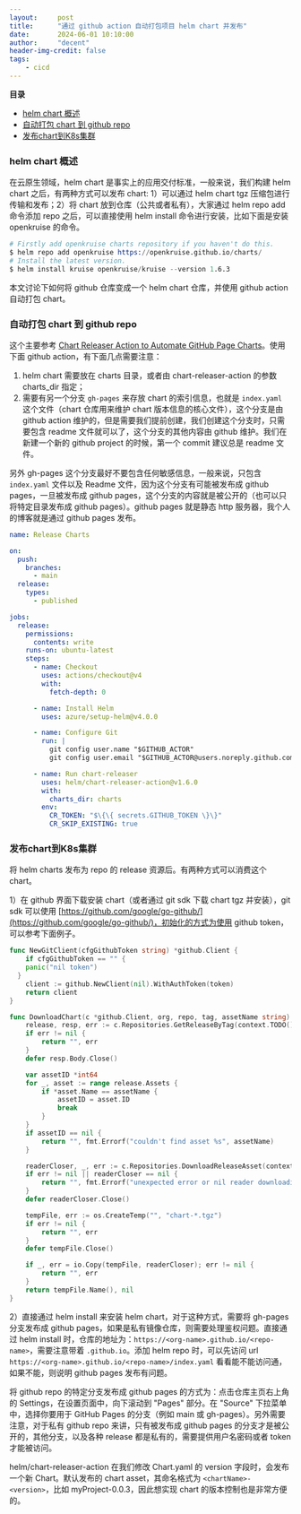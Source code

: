 ```yaml
---
layout:     post
title:      "通过 github action 自动打包项目 helm chart 并发布"
date:       2024-06-01 10:10:00
author:     "decent"
header-img-credit: false
tags:
    - cicd
---
```


**目录**
- [helm chart 概述](#helm-chart-概述)
- [自动打包 chart 到 github repo](#自动打包-chart-到-github-repo)
- [发布chart到K8s集群](#发布chart到k8s集群)

### helm chart 概述
在云原生领域，helm chart 是事实上的应用交付标准，一般来说，我们构建 helm chart 之后，有两种方式可以发布 chart: 1）可以通过 helm chart tgz 压缩包进行传输和发布；2）将 chart 放到仓库（公共或者私有），大家通过 helm repo add 命令添加 repo 之后，可以直接使用 helm install 命令进行安装，比如下面是安装 openkruise 的命令。
```s
# Firstly add openkruise charts repository if you haven't do this.
$ helm repo add openkruise https://openkruise.github.io/charts/
# Install the latest version.
$ helm install kruise openkruise/kruise --version 1.6.3
```
本文讨论下如何将 github 仓库变成一个 helm chart 仓库，并使用 github action 自动打包 chart。

### 自动打包 chart 到 github repo
这个主要参考 [Chart Releaser Action to Automate GitHub Page Charts](https://helm.sh/docs/howto/chart_releaser_action/)。使用下面 github action，有下面几点需要注意：
1. helm chart 需要放在 charts 目录，或者由 chart-releaser-action 的参数 charts_dir 指定；
2. 需要有另一个分支 `gh-pages` 来存放 chart 的索引信息，也就是 `index.yaml` 这个文件（chart 仓库用来维护 chart 版本信息的核心文件），这个分支是由 github action 维护的，但是需要我们提前创建，我们创建这个分支时，只需要包含 readme 文件就可以了，这个分支的其他内容由 github 维护。我们在新建一个新的 github project 的时候，第一个 commit 建议总是 readme 文件。

另外 gh-pages 这个分支最好不要包含任何敏感信息，一般来说，只包含 `index.yaml` 文件以及 Readme 文件，因为这个分支有可能被发布成 github pages，一旦被发布成 github pages，这个分支的内容就是被公开的（也可以只将特定目录发布成 github pages）。github pages 就是静态 http 服务器，我个人的博客就是通过 github pages 发布。

```yaml
name: Release Charts

on:
  push:
    branches:
      - main
  release:
    types:
      - published

jobs:
  release:
    permissions:
      contents: write
    runs-on: ubuntu-latest
    steps:
      - name: Checkout
        uses: actions/checkout@v4
        with:
          fetch-depth: 0

      - name: Install Helm
        uses: azure/setup-helm@v4.0.0

      - name: Configure Git
        run: |
          git config user.name "$GITHUB_ACTOR"
          git config user.email "$GITHUB_ACTOR@users.noreply.github.com"

      - name: Run chart-releaser
        uses: helm/chart-releaser-action@v1.6.0
        with:
          charts_dir: charts
        env:
          CR_TOKEN: "$\{\{ secrets.GITHUB_TOKEN \}\}"
          CR_SKIP_EXISTING: true
```

### 发布chart到K8s集群

将 helm charts 发布为 repo 的 release 资源后。有两种方式可以消费这个 chart。

1）在 github 界面下载安装 chart（或者通过 git sdk 下载 chart tgz 并安装），git sdk 可以使用 [https://github.com/google/go-github/](https://github.com/google/go-github/)，初始化的方式为使用 github token，可以参考下面例子。

```go
func NewGitClient(cfgGithubToken string) *github.Client {
	if cfgGithubToken == "" {
    panic("nil token")
  }
	client := github.NewClient(nil).WithAuthToken(token)
	return client
}

func DownloadChart(c *github.Client, org, repo, tag, assetName string) (string, error) {
	release, resp, err := c.Repositories.GetReleaseByTag(context.TODO(), org, repo, tag)
	if err != nil {
		return "", err
	}
	defer resp.Body.Close()

	var assetID *int64
	for _, asset := range release.Assets {
		if *asset.Name == assetName {
			assetID = asset.ID
			break
		}
	}
	if assetID == nil {
		return "", fmt.Errorf("couldn't find asset %s", assetName)
	}

	readerCloser, _, err := c.Repositories.DownloadReleaseAsset(context.TODO(), org, repo, *assetID, http.DefaultClient)
	if err != nil || readerCloser == nil {
		return "", fmt.Errorf("unexpected error or nil reader downloading asset %v, %v", err, readerCloser)
	}
	defer readerCloser.Close()

	tempFile, err := os.CreateTemp("", "chart-*.tgz")
	if err != nil {
		return "", err
	}
	defer tempFile.Close()

	if _, err = io.Copy(tempFile, readerCloser); err != nil {
		return "", err
	}
	return tempFile.Name(), nil
}
```

2）直接通过 helm install 来安装 helm chart，对于这种方式，需要将 gh-pages 分支发布成 github pages，如果是私有镜像仓库，则需要处理鉴权问题。直接通过 helm install 时，仓库的地址为：`https://<org-name>.github.io/<repo-name>`，需要注意带着 `.github.io`。添加 helm repo 时，可以先访问 url `https://<org-name>.github.io/<repo-name>/index.yaml` 看看能不能访问通，如果不能，则说明 github pages 发布有问题。

将 github repo 的特定分支发布成 github pages 的方式为：点击仓库主页右上角的 Settings，在设置页面中，向下滚动到 "Pages" 部分。在 "Source" 下拉菜单中，选择你要用于 GitHub Pages 的分支（例如 main 或 gh-pages）。另外需要注意，对于私有 github repo 来讲，只有被发布成 github pages 的分支才是被公开的，其他分支，以及各种 release 都是私有的，需要提供用户名密码或者 token 才能被访问。

helm/chart-releaser-action 在我们修改 Chart.yaml 的 version 字段时，会发布一个新 Chart。默认发布的 chart asset，其命名格式为 `<chartName>-<version>`，比如 myProject-0.0.3，因此想实现 chart 的版本控制也是非常方便的。